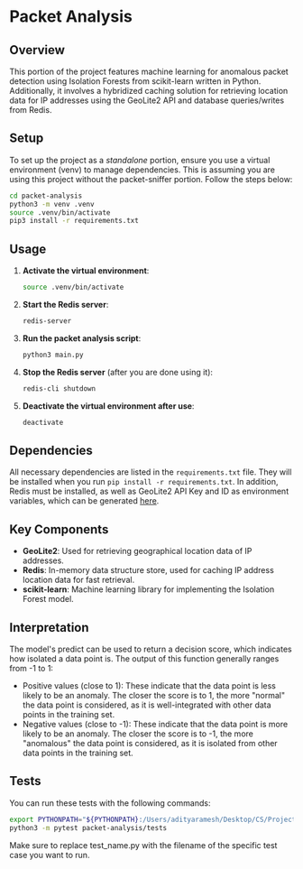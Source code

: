 # Packet Analysis

## Overview
This portion of the project features machine learning for anomalous packet detection using Isolation Forests from scikit-learn written in Python. Additionally, it involves a hybridized caching solution for retrieving location data for IP addresses using the GeoLite2 API and database queries/writes from Redis.

## Setup
To set up the project as a *standalone* portion, ensure you use a virtual environment (venv) to manage dependencies. This is assuming you are using this project without the packet-sniffer portion. Follow the steps below:

```bash
cd packet-analysis
python3 -m venv .venv 
source .venv/bin/activate
pip3 install -r requirements.txt
```

## Usage
1. **Activate the virtual environment**:
    ```bash
    source .venv/bin/activate
    ```

2. **Start the Redis server**:
    ```bash
    redis-server
    ```

3. **Run the packet analysis script**:
    ```bash
    python3 main.py
    ```

4. **Stop the Redis server** (after you are done using it):
    ```bash
    redis-cli shutdown
    ```

5. **Deactivate the virtual environment after use**:
    ```bash
    deactivate
    ```

## Dependencies
All necessary dependencies are listed in the `requirements.txt` file. They will be installed when you run `pip install -r requirements.txt`. In addition, Redis must be installed, as well as GeoLite2 API Key and ID as environment variables, which can be generated [here](https://dev.maxmind.com/geoip/geolite2-free-geolocation-data).

## Key Components
- **GeoLite2**: Used for retrieving geographical location data of IP addresses.
- **Redis**: In-memory data structure store, used for caching IP address location data for fast retrieval.
- **scikit-learn**: Machine learning library for implementing the Isolation Forest model.

## Interpretation
The model's predict can be used to return a decision score, which indicates how isolated a data point is. The output of this function generally ranges from -1 to 1:

- Positive values (close to 1): These indicate that the data point is less likely to be an anomaly. The closer the score is to 1, the more "normal" the data point is considered, as it is well-integrated with other data points in the training set.
- Negative values (close to -1): These indicate that the data point is more likely to be an anomaly. The closer the score is to -1, the more "anomalous" the data point is considered, as it is isolated from other data points in the training set.

## Tests
You can run these tests with the following commands:

```bash
export PYTHONPATH="${PYTHONPATH}:/Users/adityaramesh/Desktop/CS/Projects/packet-anomaly-detection/packet-analysis"
python3 -m pytest packet-analysis/tests
```
Make sure to replace test_name.py with the filename of the specific test case you want to run. 